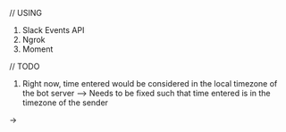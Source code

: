 

// USING


1) Slack Events API
2) Ngrok
3) Moment


// TODO

1) Right now, time entered would be considered in the local timezone of the bot server
    --> Needs to be fixed such that time entered is in the timezone of the sender



-> 